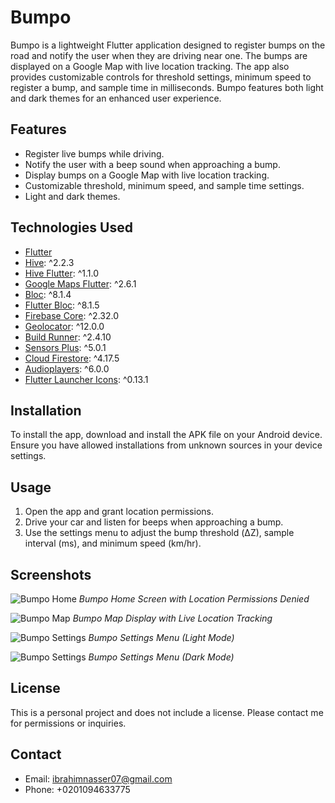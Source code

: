 # Bumpo

Bumpo is a lightweight Flutter application designed to register bumps on the road and notify the user when they are driving near one. The bumps are displayed on a Google Map with live location tracking. The app also provides customizable controls for threshold settings, minimum speed to register a bump, and sample time in milliseconds. Bumpo features both light and dark themes for an enhanced user experience.

## Features

- Register live bumps while driving.
- Notify the user with a beep sound when approaching a bump.
- Display bumps on a Google Map with live location tracking.
- Customizable threshold, minimum speed, and sample time settings.
- Light and dark themes.

## Technologies Used

- [Flutter](https://flutter.dev/)
- [Hive](https://pub.dev/packages/hive): ^2.2.3
- [Hive Flutter](https://pub.dev/packages/hive_flutter): ^1.1.0
- [Google Maps Flutter](https://pub.dev/packages/google_maps_flutter): ^2.6.1
- [Bloc](https://pub.dev/packages/bloc): ^8.1.4
- [Flutter Bloc](https://pub.dev/packages/flutter_bloc): ^8.1.5
- [Firebase Core](https://pub.dev/packages/firebase_core): ^2.32.0
- [Geolocator](https://pub.dev/packages/geolocator): ^12.0.0
- [Build Runner](https://pub.dev/packages/build_runner): ^2.4.10
- [Sensors Plus](https://pub.dev/packages/sensors_plus): ^5.0.1
- [Cloud Firestore](https://pub.dev/packages/cloud_firestore): ^4.17.5
- [Audioplayers](https://pub.dev/packages/audioplayers): ^6.0.0
- [Flutter Launcher Icons](https://pub.dev/packages/flutter_launcher_icons): ^0.13.1

## Installation

To install the app, download and install the APK file on your Android device. Ensure you have allowed installations from unknown sources in your device settings.

## Usage

1. Open the app and grant location permissions.
2. Drive your car and listen for beeps when approaching a bump.
3. Use the settings menu to adjust the bump threshold (ΔZ), sample interval (ms), and minimum speed (km/hr).

## Screenshots

![Bumpo Home](screenshots/BumpoHomeScreenwithLocationPermissionsDenied.jpg)
*Bumpo Home Screen with Location Permissions Denied*

![Bumpo Map](screenshots/BumpoMapDisplaywithLiveLocationTracking.jpg)
*Bumpo Map Display with Live Location Tracking*

![Bumpo Settings](screenshots/BumpoSettingsMenuLight.jpg)
*Bumpo Settings Menu (Light Mode)*

![Bumpo Settings](screenshots/BumpoSettingsMenuDark.jpg)
*Bumpo Settings Menu (Dark Mode)*

## License

This is a personal project and does not include a license. Please contact me for permissions or inquiries.

## Contact

- Email: ibrahimnasser07@gmail.com
- Phone: +0201094633775